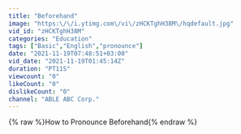 ```yaml
---
title: "Beforehand"
image: "https:\/\/i.ytimg.com\/vi\/zHCKTghH38M\/hqdefault.jpg"
vid_id: "zHCKTghH38M"
categories: "Education"
tags: ["Basic","English","pronounce"]
date: "2021-11-19T07:48:51+03:00"
vid_date: "2021-11-19T01:45:14Z"
duration: "PT11S"
viewcount: "0"
likeCount: "0"
dislikeCount: "0"
channel: "ABLE ABC Corp."
---
```

{% raw %}How to Pronounce Beforehand{% endraw %}
